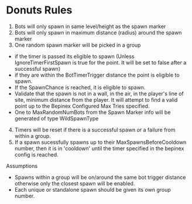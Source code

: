 # Donuts Rules

1. Bots will only spawn in same level/height as the spawn marker
2. Bots will only spawn in maximum distance (radius) around the spawn marker
3. One random spawn marker will be picked in a group
 - if the timer is passed its eligible to spawn (Unless IgnoreTimerFirstSpawn is true for the point. It will be set to false after a successful spawn)
 - if they are within the BotTimerTrigger distance the point is eligible to spawn.
 - If the SpawnChance is reached, it is eligible to spawn.
 - Validate that the spawn is not in a wall, in the air, in the player's line of site, minimum distance from the player.  It will attempt to find a valid point up to the Bepinex Configured Max Tries specified.
 - One to MaxRandomNumBots from the Spawn Marker info will be generated of type WildSpawnType
4. Timers will be reset if there is a successful spawn or a failure from within a group.
5. If a spawn sucessfully spawns up to their MaxSpawnsBeforeCooldown number, then it is in 'cooldown' until the timer specified in the bepinex config is reached.

Assumptions
- Spawns within a group will be on/around the same bot trigger distance otherwise only the closest spawn will be enabled.
- Each unique or standalone spawn should be given its own group number.
